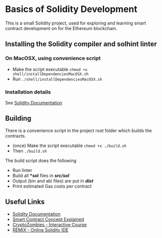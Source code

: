 # Basics of Solidity Development

This is a small Solidity project, used for exploring and learning smart contract
development on for the Ethereum blockchain.

## Installing the Solidity compiler and solhint linter

### On MacOSX, using convenience script

- Make the script executable ```chmod +x shell/installDependenciesMacOSX.sh```
- Run ```./shell/installDependenciesMacOSX.sh```

### Installation details
See [Solidity Documentation](https://solidity.readthedocs.io/en/develop/installing-solidity.html)

## Building

There is a convenience script in the project root folder which builds the contracts.

- (once) Make the script executable ```chmod +x ./build.sh```
- Then ```./build.sh```


The build script does the following

- Run linter
- Build all __*sol__ files in ___src/sol___
- Output (bin and abi files) are put in ___dist___
- Print estimated Gas costs per contract


## Useful Links

- [Solidity Documentation](https://solidity.readthedocs.io/en/develop/)
- [Smart Contract Concept Explained](https://auth0.com/blog/an-introduction-to-ethereum-and-smart-contracts-part-2/)
- [CryptoZombies - Interactive Course](https://cryptozombies.io/course/)
- [REMIX - Online Solidity IDE](https://remix.ethereum.org/)